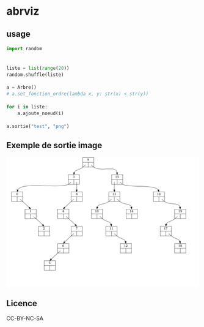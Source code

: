 # abrviz

## usage

``` python
import random
    
    
liste = list(range(20))
random.shuffle(liste)

a = Arbre()
# a.set_fonction_ordre(lambda x, y: str(x) < str(y))

for i in liste:
    a.ajoute_noeud(i)

a.sortie("test", "png")
```

## Exemple de sortie image

<img src="test.png" width="800">

## Licence
CC-BY-NC-SA
